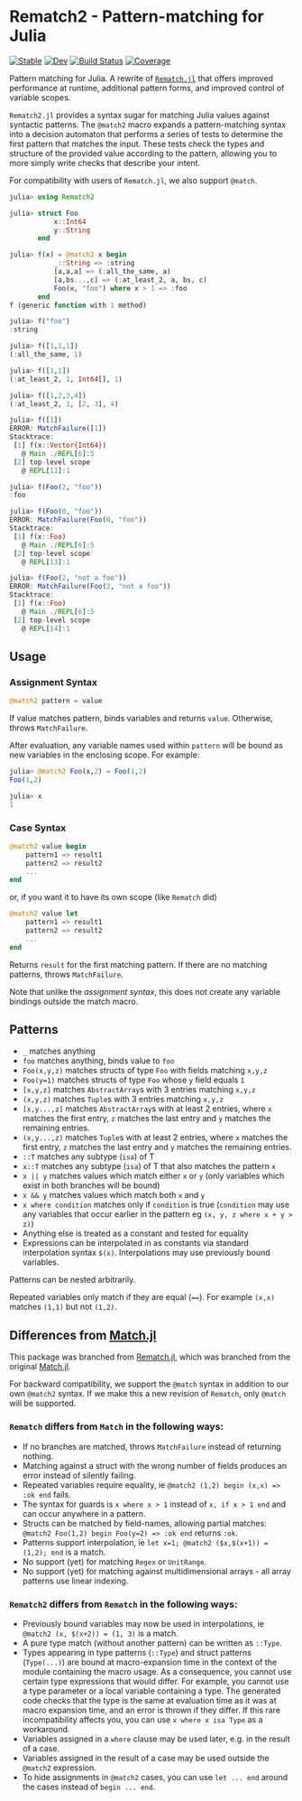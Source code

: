 # Rematch2 - Pattern-matching for Julia

[![Stable](https://img.shields.io/badge/docs-stable-blue.svg)](https://JuliaServices.github.io/Rematch2.jl/stable/)
[![Dev](https://img.shields.io/badge/docs-dev-blue.svg)](https://JuliaServices.github.io/Rematch2.jl/dev/)
[![Build Status](https://github.com/JuliaServices/Rematch2.jl/actions/workflows/CI.yml/badge.svg?branch=main)](https://github.com/JuliaServices/Rematch2.jl/actions/workflows/CI.yml?query=branch%3Amain)
[![Coverage](https://codecov.io/gh/JuliaServices/Rematch2.jl/branch/main/graph/badge.svg)](https://codecov.io/gh/JuliaServices/Rematch2.jl)

Pattern matching for Julia.  A rewrite of [`Rematch.jl`](https://github.com/RelationalAI-oss/Rematch.jl)
that offers improved performance at runtime, additional pattern forms, and improved control of
variable scopes.

`Rematch2.jl` provides a syntax sugar for matching Julia values against syntactic
patterns. The `@match2` macro expands a pattern-matching syntax into a decision automaton
that performs a series of tests to determine the first pattern that matches the input.
These tests check the types and structure of the provided value according to the pattern,
allowing you to more simply write checks that describe your intent.

For compatibility with users of `Rematch.jl`, we also support `@match`.

``` julia
julia> using Rematch2

julia> struct Foo
           x::Int64
           y::String
       end

julia> f(x) = @match2 x begin
           _::String => :string
           [a,a,a] => (:all_the_same, a)
           [a,bs...,c] => (:at_least_2, a, bs, c)
           Foo(x, "foo") where x > 1 => :foo
       end
f (generic function with 1 method)

julia> f("foo")
:string

julia> f([1,1,1])
(:all_the_same, 1)

julia> f([1,1])
(:at_least_2, 1, Int64[], 1)

julia> f([1,2,3,4])
(:at_least_2, 1, [2, 3], 4)

julia> f([1])
ERROR: MatchFailure([1])
Stacktrace:
 [1] f(x::Vector{Int64})
   @ Main ./REPL[6]:5
 [2] top-level scope
   @ REPL[11]:1

julia> f(Foo(2, "foo"))
:foo

julia> f(Foo(0, "foo"))
ERROR: MatchFailure(Foo(0, "foo"))
Stacktrace:
 [1] f(x::Foo)
   @ Main ./REPL[6]:5
 [2] top-level scope
   @ REPL[13]:1

julia> f(Foo(2, "not a foo"))
ERROR: MatchFailure(Foo(2, "not a foo"))
Stacktrace:
 [1] f(x::Foo)
   @ Main ./REPL[6]:5
 [2] top-level scope
   @ REPL[14]:1
```

## Usage

### Assignment Syntax
``` julia
@match2 pattern = value
```

If value matches pattern, binds variables and returns `value`. Otherwise, throws `MatchFailure`.

After evaluation, any variable names used within `pattern` will be bound as new variables in the enclosing scope. For example:
```julia
julia> @match2 Foo(x,2) = Foo(1,2)
Foo(1,2)

julia> x
1
```

### Case Syntax

``` julia
@match2 value begin
    pattern1 => result1
    pattern2 => result2
    ...
end
```

or, if you want it to have its own scope (like `Rematch` did)

``` julia
@match2 value let
    pattern1 => result1
    pattern2 => result2
    ...
end
```

Returns `result` for the first matching pattern. If there are no matching patterns, throws `MatchFailure`.

Note that unlike the _assignment syntax_, this does not create any variable bindings outside the match macro.

## Patterns

* `_` matches anything
* `foo` matches anything, binds value to `foo`
* `Foo(x,y,z)` matches structs of type `Foo` with fields matching `x,y,z`
* `Foo(y=1)` matches structs of type `Foo` whose `y` field equals `1`
* `[x,y,z]` matches `AbstractArray`s with 3 entries matching `x,y,z`
* `(x,y,z)` matches `Tuple`s with 3 entries matching `x,y,z`
* `[x,y...,z]` matches `AbstractArray`s with at least 2 entries, where `x` matches the first entry, `z` matches the last entry and `y` matches the remaining entries.
* `(x,y...,z)` matches `Tuple`s with at least 2 entries, where `x` matches the first entry, `z` matches the last entry and `y` matches the remaining entries.
* `::T` matches any subtype (`isa`) of T
* `x::T` matches any subtype (`isa`) of T that also matches the pattern `x`
* `x || y` matches values which match either `x` or `y` (only variables which exist in both branches will be bound)
* `x && y` matches values which match both `x` and `y`
* `x where condition` matches only if `condition` is true (`condition` may use any variables that occur earlier in the pattern eg `(x, y, z where x + y > z)`)
* Anything else is treated as a constant and tested for equality
* Expressions can be interpolated in as constants via standard interpolation syntax `$(x)`.  Interpolations may use previously bound variables.

Patterns can be nested arbitrarily.

Repeated variables only match if they are equal (`==`). For example `(x,x)` matches `(1,1)` but not `(1,2)`.

## Differences from [Match.jl](https://github.com/kmsquire/Match.jl)

This package was branched from [Rematch.jl](https://github.com/RelationalAI-oss/Rematch.jl),
which was branched from the original [Match.jl](https://github.com/kmsquire/Match.jl).

For backward compatibility, we support the `@match` syntax in addition to our own `@match2` syntax.
If we make this a new revision of `Rematch`, only `@match` will be supported.

### `Rematch` differs from `Match` in the following ways:

* If no branches are matched, throws `MatchFailure` instead of returning nothing.
* Matching against a struct with the wrong number of fields produces an error instead of silently failing.
* Repeated variables require equality, ie `@match2 (1,2) begin (x,x) => :ok end` fails.
* The syntax for guards is `x where x > 1` instead of `x, if x > 1 end` and can occur anywhere in a pattern.
* Structs can be matched by field-names, allowing partial matches: `@match2 Foo(1,2) begin Foo(y=2) => :ok end` returns `:ok`.
* Patterns support interpolation, ie `let x=1; @match2 ($x,$(x+1)) = (1,2); end` is a match.
* No support (yet) for matching `Regex` or `UnitRange`.
* No support (yet) for matching against multidimensional arrays - all array patterns use linear indexing.

### `Rematch2` differs from `Rematch` in the following ways:

* Previously bound variables may now be used in interpolations, ie `@match2 (x, $(x+2)) = (1, 3)` is a match.
* A pure type match (without another pattern) can be written as `::Type`.
* Types appearing in type patterns (`::Type`) and struct patterns (`Type(...)`) are bound at macro-expansion time in the context of the module containing the macro usage.  As a consequence, you cannot use certain type expressions that would differ.  For example, you cannot use a type parameter or a local variable containing a type.  The generated code checks that the type is the same at evaluation time as it was at macro expansion time, and an error is thrown if they differ.  If this rare incompatibility affects you, you can use `x where x isa Type` as a workaround.
* Variables assigned in a `where` clause may be used later, e.g. in the result of a case.
* Variables assigned in the result of a case may be used outside the `@match2` expression.
* To hide assignments in `@match2` cases, you can use `let ... end` around the cases instead of `begin ... end`.
